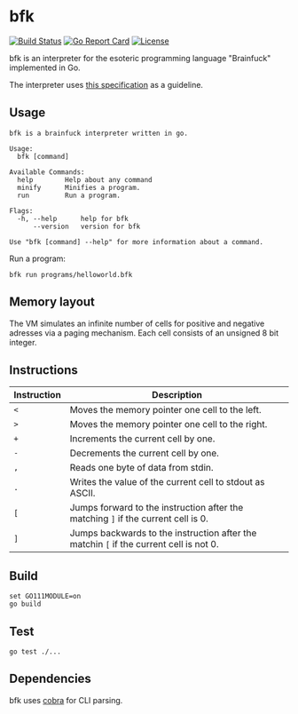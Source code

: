 # bfk

[![Build Status](https://travis-ci.org/Nick-Triller/bfk.svg?branch=master)](https://travis-ci.org/Nick-Triller/bfk)
[![Go Report Card](https://goreportcard.com/badge/github.com/Nick-Triller/bfk)](https://goreportcard.com/report/github.com/Nick-Triller/bfk)
[![License](https://img.shields.io/badge/license-MIT-brightgreen.svg)](https://img.shields.io/badge/license-MIT-brightgreen.svg)

bfk is an interpreter for the esoteric programming 
language "Brainfuck" implemented in Go.

The interpreter uses [this specification](https://github.com/brain-lang/brainfuck/blob/master/brainfuck.md) 
as a guideline.

## Usage

```
bfk is a brainfuck interpreter written in go.

Usage:
  bfk [command]

Available Commands:
  help        Help about any command
  minify      Minifies a program.
  run         Run a program.

Flags:
  -h, --help      help for bfk
      --version   version for bfk

Use "bfk [command] --help" for more information about a command.
```

Run a program:
```
bfk run programs/helloworld.bfk
```

## Memory layout

The VM simulates an infinite number of cells for positive and 
negative adresses via a paging mechanism. 
Each cell consists of an unsigned 8 bit integer.

## Instructions

| Instruction | Description                                                                            |
| ----------- | -------------------------------------------------------------------------------------- |
| `<`         | Moves the memory pointer one cell to the left.                                         |
| `>`         | Moves the memory pointer one cell to the right.                                        |
| `+`         | Increments the current cell by one.                                                    |
| `-`         | Decrements the current cell by one.                                                    |
| `,`         | Reads one byte of data from stdin.                                                     |
| `.`         | Writes the value of the current cell to stdout as ASCII.                               |
| `[`         | Jumps forward to the instruction after the matching `]` if the current cell is 0.      |
| `]`         | Jumps backwards to the instruction after the matchin `[` if the current cell is not 0. |

## Build

```
set GO111MODULE=on
go build
```

## Test

```
go test ./...
```

## Dependencies

bfk uses [cobra](https://github.com/spf13/cobra) for CLI parsing.
